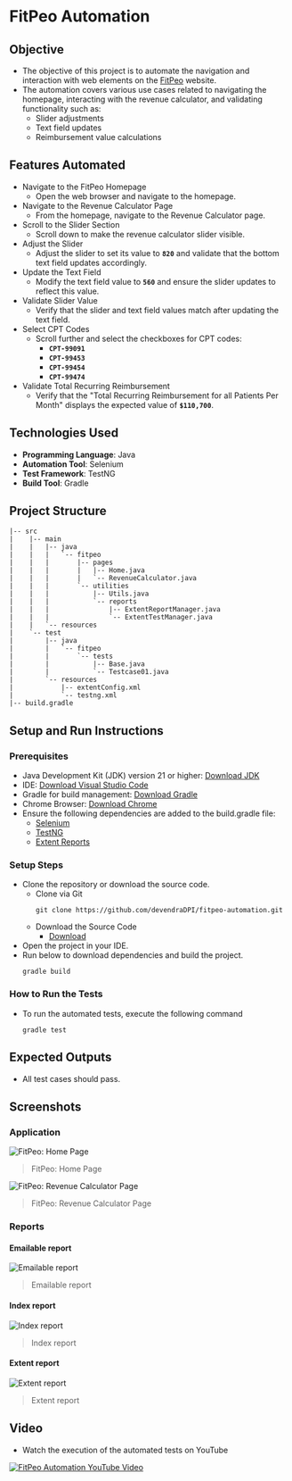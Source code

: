 # FitPeo Automation
## Objective
* The objective of this project is to automate the navigation and interaction with web elements on the [FitPeo](https://www.fitpeo.com/) website.
* The automation covers various use cases related to navigating the homepage, interacting with the revenue calculator, and validating functionality such as:
    * Slider adjustments
    * Text field updates
    * Reimbursement value calculations

## Features Automated
* Navigate to the FitPeo Homepage
    * Open the web browser and navigate to the homepage.
* Navigate to the Revenue Calculator Page
    * From the homepage, navigate to the Revenue Calculator page.
* Scroll to the Slider Section
    * Scroll down to make the revenue calculator slider visible.
* Adjust the Slider
    * Adjust the slider to set its value to **`820`** and validate that the bottom text field updates accordingly.
* Update the Text Field
    * Modify the text field value to **`560`** and ensure the slider updates to reflect this value.
* Validate Slider Value
    * Verify that the slider and text field values match after updating the text field.
* Select CPT Codes
    * Scroll further and select the checkboxes for CPT codes:
        * **`CPT-99091`**
        * **`CPT-99453`**
        * **`CPT-99454`**
        * **`CPT-99474`**
* Validate Total Recurring Reimbursement
    * Verify that the "Total Recurring Reimbursement for all Patients Per Month" displays the expected value of **`$110,700`**.

## Technologies Used
* **Programming Language**: Java
* **Automation Tool**: Selenium
* **Test Framework**: TestNG
* **Build Tool**: Gradle

## Project Structure
```plaintext
|-- src
|    |-- main
|    |   |-- java
|    |   |   `-- fitpeo
|    |   |       |-- pages
|    |   |       |   |-- Home.java
|    |   |       |   `-- RevenueCalculator.java
|    |   |       `-- utilities
|    |   |           |-- Utils.java
|    |   |           `-- reports
|    |   |               |-- ExtentReportManager.java
|    |   |               `-- ExtentTestManager.java
|    |   `-- resources
|    `-- test
|        |-- java
|        |   `-- fitpeo
|        |       `-- tests
|        |           |-- Base.java
|        |           `-- Testcase01.java
|        `-- resources
|            |-- extentConfig.xml
|            `-- testng.xml
|-- build.gradle
```

## Setup and Run Instructions
### Prerequisites
* Java Development Kit (JDK) version 21 or higher: [Download JDK](https://www.oracle.com/in/java/technologies/downloads/)
* IDE: [Download Visual Studio Code](https://code.visualstudio.com/download)
* Gradle for build management: [Download Gradle](https://gradle.org/install/)
* Chrome Browser: [Download Chrome](https://www.google.com/intl/en_in/chrome/)
* Ensure the following dependencies are added to the build.gradle file:
    * [Selenium](https://mvnrepository.com/artifact/org.seleniumhq.selenium/selenium-java)
    * [TestNG](https://mvnrepository.com/artifact/org.testng/testng)
    * [Extent Reports](https://mvnrepository.com/artifact/com.relevantcodes/extentreports)

### Setup Steps
* Clone the repository or download the source code.
    * Clone via Git
        ```plaintext
        git clone https://github.com/devendraDPI/fitpeo-automation.git
        ```
    * Download the Source Code
        * [Download](https://github.com/devendraDPI/fitpeo-automation/archive/refs/heads/main.zip)
* Open the project in your IDE.
* Run below to download dependencies and build the project.
    ```plaintext
    gradle build
    ```

### How to Run the Tests
* To run the automated tests, execute the following command
  ```plaintext
  gradle test
  ```

## Expected Outputs
* All test cases should pass.

## Screenshots
### Application
![FitPeo: Home Page](screenshots/screenshot20241126151357.png "FitPeo: Home Page")
> FitPeo: Home Page

![FitPeo: Revenue Calculator Page](screenshots/screenshot20241126151409.png "FitPeo: Revenue Calculator Page")
> FitPeo: Revenue Calculator Page

### Reports
#### Emailable report
![Emailable report](screenshots/screenshot20241126154557.png "Emailable report")
> Emailable report

#### Index report
![Index report](screenshots/screenshot20241126154643.png "Index report")
> Index report

#### Extent report
![Extent report](screenshots/screenshot20241126154715.png "Extent report")
> Extent report

## Video
* Watch the execution of the automated tests on YouTube

[![FitPeo Automation YouTube Video](https://img.youtube.com/vi/XmMecvNgG9I/maxresdefault.jpg)](https://youtu.be/XmMecvNgG9I "FitPeo Automation YouTube Video")
